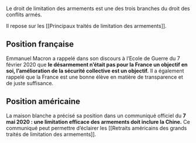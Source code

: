 Le droit de limitation des armements est une des trois branches du droit des conflits armés.

Il repose sur les [[Principaux traités de limitation des armements]]. 

## Position française

Emmanuel Macron a rappelé dans son discours à l’Ecole de Guerre du 7 février 2020 que **le désarmement n’était pas pour la France un objectif en soi, l’amélioration de la sécurité collective est un objectif.** Il a également rappelé que la France est une bonne élève en matière de transparence et de juste suffisance.

## Position américaine

La maison blanche a précisé sa position dans un communiqué officiel du **7 mai 2020 : une limitation efficace des armements doit inclure la Chine.** Ce communiqué peut permettre d’éclairer les [[Retraits américains des grands traités de limitation des armements]].